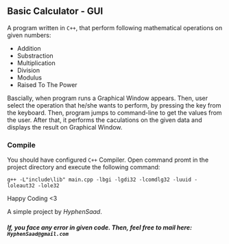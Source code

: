 ## **Basic Calculator - GUI**
A program written in `C++`, that perform following mathematical operations on given numbers:
- Addition
- Substraction
- Multiplication
- Division
- Modulus
- Raised To The Power

Bascially, when program runs a Graphical Window appears. Then, user select the operation that he/she wants to perform, by pressing the key from the keyboard. Then, program jumps to command-line to get the values from the user. After that, it performs the caculations on the given data and displays the result on Graphical Window.

### Compile
You should have configured `C++` Compiler. Open command promt in the project directory and execute the following command:
```
g++ -L"include\lib" main.cpp -lbgi -lgdi32 -lcomdlg32 -luuid -loleaut32 -lole32
```

Happy Coding <3

A simple project by *HyphenSaad*.

##### *If, you face any error in given code. Then, feel free to mail here:* `HyphenSaad@gmail.com`
